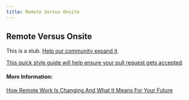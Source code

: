 ```yaml
---
title: Remote Versus Onsite
---
```


## Remote Versus Onsite

This is a stub. [Help our community expand it](https://github.com/freeCodeCamp/guide-articles/tree/master/articles/Working-In-Tech/Remote-Versus-Onsite/index.md).

[This quick style guide will help ensure your pull request gets accepted](https://github.com/freeCodeCamp/guide-articles/blob/master/README.md).

<!-- The article goes here, in GitHub-flavored Markdown. Feel free to add YouTube videos, images, and CodePen/JSBin embeds  -->

#### More Information:
<!-- Please add any articles you think might be helpful to read before writing the article -->


[How Remote Work Is Changing And What It Means For Your Future](https://www.forbes.com/sites/williamarruda/2017/02/16/how-remote-work-is-changing-and-what-it-means-for-your-future/)
